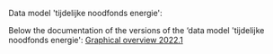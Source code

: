 Data model 'tijdelijke noodfonds energie':

Below the documentation of the versions of the ‘data model 'tijdelijke noodfonds energie':
[Graphical overview 2022.1](/tnf_2022.1/relationships.html) 

